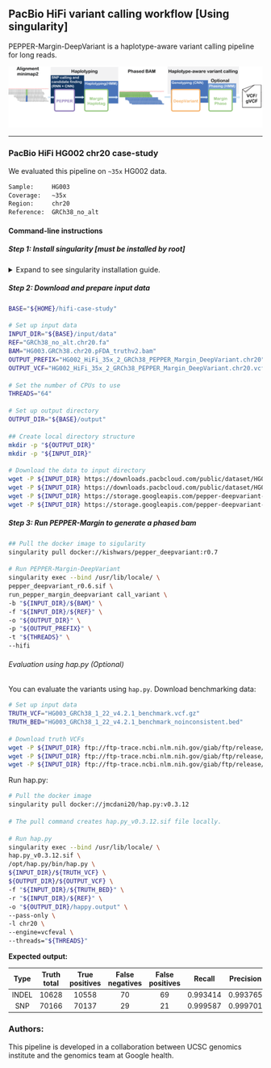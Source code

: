 ## PacBio HiFi variant calling workflow [Using singularity]
PEPPER-Margin-DeepVariant is a haplotype-aware variant calling pipeline for long reads.

<img src="../../img/PMDV_variant_calling_HiFi_v6.png" alt="PEPPER-Margin-DeepVariant Variant Calling Workflow">

----
### PacBio HiFi HG002 chr20 case-study
We evaluated this pipeline on `~35x` HG002 data.
```bash
Sample:     HG003
Coverage:   ~35x
Region:     chr20
Reference:  GRCh38_no_alt
```

#### Command-line instructions
##### Step 1: Install singularity [must be installed by root]
<details>
<summary>
Expand to see singularity installation guide.
</summary>

Please install [Singularity](https://sylabs.io/guides/3.7/user-guide/quick_start.html#quick-installation-steps). This must be installed by the system admin.

Follow these installation [instructions](https://sylabs.io/guides/3.7/user-guide/quick_start.html#quick-installation-steps) to install Singularity 3.7, if you want to install a newer version please follow instructions from the [singulaity website](https://sylabs.io/).
```bash
# Install dependencies
sudo apt-get update && sudo apt-get install -y \
build-essential \
libssl-dev \
uuid-dev \
libgpgme11-dev \
squashfs-tools \
libseccomp-dev \
wget \
pkg-config \
git \
cryptsetup

# Install Go on linux: https://golang.org/doc/install
export VERSION=1.14.12 OS=linux ARCH=amd64 && \
wget https://dl.google.com/go/go$VERSION.$OS-$ARCH.tar.gz && \
sudo tar -C /usr/local -xzvf go$VERSION.$OS-$ARCH.tar.gz && \
rm go$VERSION.$OS-$ARCH.tar.gz

# Set environment variable
echo 'export PATH=/usr/local/go/bin:$PATH' >> ~/.bashrc && \
source ~/.bashrc

# Download and install singularity
export VERSION=3.7.0 && # adjust this as necessary \
wget https://github.com/hpcng/singularity/releases/download/v${VERSION}/singularity-${VERSION}.tar.gz && \
tar -xzf singularity-${VERSION}.tar.gz && \
cd singularity

# install sigularity
./mconfig && \
make -C builddir && \
sudo make -C builddir install  

# After installation is complete log out and log in
singularity help
```
</details>

##### Step 2: Download and prepare input data
```bash
BASE="${HOME}/hifi-case-study"

# Set up input data
INPUT_DIR="${BASE}/input/data"
REF="GRCh38_no_alt.chr20.fa"
BAM="HG003.GRCh38.chr20.pFDA_truthv2.bam"
OUTPUT_PREFIX="HG002_HiFi_35x_2_GRCh38_PEPPER_Margin_DeepVariant.chr20"
OUTPUT_VCF="HG002_HiFi_35x_2_GRCh38_PEPPER_Margin_DeepVariant.chr20.vcf.gz"

# Set the number of CPUs to use
THREADS="64"

# Set up output directory
OUTPUT_DIR="${BASE}/output"

## Create local directory structure
mkdir -p "${OUTPUT_DIR}"
mkdir -p "${INPUT_DIR}"

# Download the data to input directory
wget -P ${INPUT_DIR} https://downloads.pacbcloud.com/public/dataset/HG003/deepvariant-case-study/HG003.GRCh38.chr20.pFDA_truthv2.bam
wget -P ${INPUT_DIR} https://downloads.pacbcloud.com/public/dataset/HG003/deepvariant-case-study/HG003.GRCh38.chr20.pFDA_truthv2.bam.bai
wget -P ${INPUT_DIR} https://storage.googleapis.com/pepper-deepvariant-public/usecase_data/GRCh38_no_alt.chr20.fa
wget -P ${INPUT_DIR} https://storage.googleapis.com/pepper-deepvariant-public/usecase_data/GRCh38_no_alt.chr20.fa.fai
```

##### Step 3: Run PEPPER-Margin to generate a phased bam
```bash
## Pull the docker image to sigularity
singularity pull docker://kishwars/pepper_deepvariant:r0.7

# Run PEPPER-Margin-DeepVariant
singularity exec --bind /usr/lib/locale/ \
pepper_deepvariant_r0.6.sif \
run_pepper_margin_deepvariant call_variant \
-b "${INPUT_DIR}/${BAM}" \
-f "${INPUT_DIR}/${REF}" \
-o "${OUTPUT_DIR}" \
-p "${OUTPUT_PREFIX}" \
-t "${THREADS}" \
--hifi
```

###### Evaluation using hap.py (Optional)
You can evaluate the variants using `hap.py`.
Download benchmarking data:
```bash
# Set up input data
TRUTH_VCF="HG003_GRCh38_1_22_v4.2.1_benchmark.vcf.gz"
TRUTH_BED="HG003_GRCh38_1_22_v4.2.1_benchmark_noinconsistent.bed"

# Download truth VCFs
wget -P ${INPUT_DIR} ftp://ftp-trace.ncbi.nlm.nih.gov/giab/ftp/release/AshkenazimTrio/HG003_NA24149_father/NISTv4.2.1/GRCh38/HG003_GRCh38_1_22_v4.2.1_benchmark_noinconsistent.bed
wget -P ${INPUT_DIR} ftp://ftp-trace.ncbi.nlm.nih.gov/giab/ftp/release/AshkenazimTrio/HG003_NA24149_father/NISTv4.2.1/GRCh38/HG003_GRCh38_1_22_v4.2.1_benchmark.vcf.gz
wget -P ${INPUT_DIR} ftp://ftp-trace.ncbi.nlm.nih.gov/giab/ftp/release/AshkenazimTrio/HG003_NA24149_father/NISTv4.2.1/GRCh38/HG003_GRCh38_1_22_v4.2.1_benchmark.vcf.gz.tbi
```

Run hap.py:
```bash
# Pull the docker image
singularity pull docker://jmcdani20/hap.py:v0.3.12

# The pull command creates hap.py_v0.3.12.sif file locally.

# Run hap.py
singularity exec --bind /usr/lib/locale/ \
hap.py_v0.3.12.sif \
/opt/hap.py/bin/hap.py \
${INPUT_DIR}/${TRUTH_VCF} \
${OUTPUT_DIR}/${OUTPUT_VCF} \
-f "${INPUT_DIR}/${TRUTH_BED}" \
-r "${INPUT_DIR}/${REF}" \
-o "${OUTPUT_DIR}/happy.output" \
--pass-only \
-l chr20 \
--engine=vcfeval \
--threads="${THREADS}"
```

**Expected output:**

|  Type | Truth<br>total | True<br>positives | False<br>negatives | False<br>positives |  Recall  | Precision | F1-Score |
|:-----:|:--------------:|:-----------------:|:------------------:|:------------------:|:--------:|:---------:|:--------:|
| INDEL |      10628     |       10558       |         70         |         69         | 0.993414 |  0.993765 | 0.993589 |
|  SNP  |      70166     |       70137       |         29         |         21         | 0.999587 |  0.999701 | 0.999644 |

### Authors:
This pipeline is developed in a collaboration between UCSC genomics institute and the genomics team at Google health.

